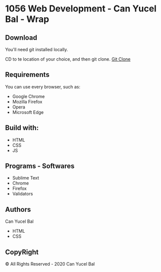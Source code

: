 # 1056 Web Development - Can Yucel Bal - Wrap

## Download
You'll need git installed locally.

CD to te location of your choice, and then git clone.
[Git Clone](https://github.com/canyucelbal/bal_can_midterm)

## Requirements
You can use every browser, such as:
<ul>
	<li>Google Chrome</li>
	<li>Mozilla Firefox</li>
	<li>Opera</li>
	<li>Microsoft Edge</li>
</ul>

## Build with:
<ul>
	<li>HTML</li>
	<li>CSS</li>
	<li>JS</li>
</ul>

## Programs - Softwares
<ul>
	<li>Sublime Text</li>
	<li>Chrome</li>
	<li>Firefox</li>
	<li>Validators</li>
</ul>

## Authors
Can Yucel Bal
<ul>
	<li>HTML</li>
	<li>CSS</li>
</ul>

## CopyRight
© All Rights Reserved - 2020 Can Yucel Bal